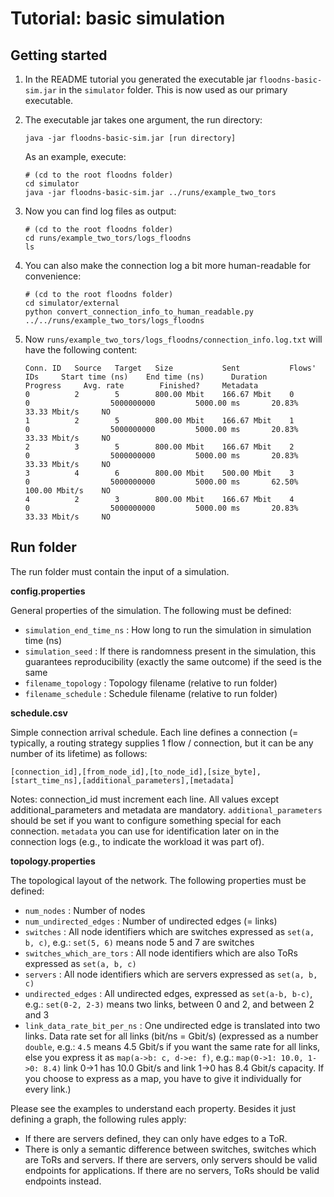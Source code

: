 # Tutorial: basic simulation

## Getting started

1. In the README tutorial you generated the executable jar `floodns-basic-sim.jar` in the `simulator` folder. This is now used as our primary executable.

2. The executable jar takes one argument, the run directory:

   ```
   java -jar floodns-basic-sim.jar [run directory]
   ```
   
   As an example, execute:
   
   ```
   # (cd to the root floodns folder)
   cd simulator
   java -jar floodns-basic-sim.jar ../runs/example_two_tors
   ```
   
3. Now you can find log files as output:

   ```
   # (cd to the root floodns folder)
   cd runs/example_two_tors/logs_floodns
   ls
   ```
   
4. You can also make the connection log a bit more human-readable for convenience:

   ```
   # (cd to the root floodns folder)
   cd simulator/external
   python convert_connection_info_to_human_readable.py ../../runs/example_two_tors/logs_floodns
   ```
   
5. Now `runs/example_two_tors/logs_floodns/connection_info.log.txt` will have the following content:

   ```
   Conn. ID   Source   Target   Size           Sent           Flows' IDs     Start time (ns)    End time (ns)      Duration         Progress     Avg. rate        Finished?     Metadata
   0          2        5        800.00 Mbit    166.67 Mbit    0              0                  5000000000         5000.00 ms       20.83%       33.33 Mbit/s     NO 
   1          2        5        800.00 Mbit    166.67 Mbit    1              0                  5000000000         5000.00 ms       20.83%       33.33 Mbit/s     NO 
   2          3        5        800.00 Mbit    166.67 Mbit    2              0                  5000000000         5000.00 ms       20.83%       33.33 Mbit/s     NO 
   3          4        6        800.00 Mbit    500.00 Mbit    3              0                  5000000000         5000.00 ms       62.50%       100.00 Mbit/s    NO 
   4          2        3        800.00 Mbit    166.67 Mbit    4              0                  5000000000         5000.00 ms       20.83%       33.33 Mbit/s     NO 
   ```

## Run folder

The run folder must contain the input of a simulation.

**config.properties**

General properties of the simulation. The following must be defined:

* `simulation_end_time_ns` : How long to run the simulation in simulation time (ns)
* `simulation_seed` : If there is randomness present in the simulation, this guarantees reproducibility (exactly the same outcome) if the seed is the same
* `filename_topology` : Topology filename (relative to run folder)
* `filename_schedule` : Schedule filename (relative to run folder)

**schedule.csv**

Simple connection arrival schedule. Each line defines a connection (= typically, a routing strategy supplies 1 flow / connection, but it can be any number of its lifetime) as follows:

```
[connection_id],[from_node_id],[to_node_id],[size_byte],[start_time_ns],[additional_parameters],[metadata]
```

Notes: connection_id must increment each line. All values except additional_parameters and metadata are mandatory. `additional_parameters` should be set if you want to configure something special for each connection. `metadata` you can use for identification later on in the connection logs (e.g., to indicate the workload it was part of).

**topology.properties**

The topological layout of the network. The following properties must be defined:

* `num_nodes` : Number of nodes
* `num_undirected_edges` : Number of undirected edges (= links)
* `switches` : All node identifiers which are switches expressed as `set(a, b, c)`, e.g.: `set(5, 6)` means node 5 and 7 are switches
* `switches_which_are_tors` : All node identifiers which are also ToRs expressed as `set(a, b, c)`
* `servers` : All node identifiers which are servers expressed as `set(a, b, c)`
* `undirected_edges` : All undirected edges, expressed as `set(a-b, b-c)`, e.g.: `set(0-2, 2-3)` means two links, between 0 and 2, and between 2 and 3
* `link_data_rate_bit_per_ns` : One undirected edge is translated into two links. Data rate set for all links (bit/ns = Gbit/s) (expressed as a number `double`, e.g.: `4.5` means 4.5 Gbit/s if you want the same rate for all links, else you express it as `map(a->b: c, d->e: f)`, e.g.: `map(0->1: 10.0, 1->0: 8.4)` link 0->1 has 10.0 Gbit/s and link 1->0 has 8.4 Gbit/s capacity. If you choose to express as a map, you have to give it individually for every link.)

Please see the examples to understand each property. Besides it just defining a graph, the following rules apply:

* If there are servers defined, they can only have edges to a ToR.
* There is only a semantic difference between switches, switches which are ToRs and servers. If there are servers, only servers should be valid endpoints for applications. If there are no servers, ToRs should be valid endpoints instead.
